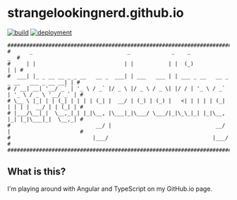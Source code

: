 # strangelookingnerd.github.io

[![build](https://github.com/strangelookingnerd/strangelookingnerd.github.io/actions/workflows/build.yml/badge.svg)](https://github.com/strangelookingnerd/strangelookingnerd.github.io/actions/workflows/build.yml)
[![deployment](https://github.com/strangelookingnerd/strangelookingnerd.github.io/actions/workflows/deploy.yml/badge.svg)](https://github.com/strangelookingnerd/strangelookingnerd.github.io/actions/workflows/deploy.yml)

```
##############################################################################################
#      _                              _             _    _                                _  #
#     | |                            | |           | |  (_)                              | | #
#  ___| |_ _ __ __ _ _ __   __ _  ___| | ___   ___ | | ___ _ __   __ _ _ __   ___ _ __ __| | #
# / __| __| '__/ _` | '_ \ / _` |/ _ \ |/ _ \ / _ \| |/ / | '_ \ / _` | '_ \ / _ \ '__/ _` | #
# \__ \ |_| | | (_| | | | | (_| |  __/ | (_) | (_) |   <| | | | | (_| | | | |  __/ | | (_| | #
# |___/\__|_|  \__,_|_| |_|\__, |\___|_|\___/ \___/|_|\_\_|_| |_|\__, |_| |_|\___|_|  \__,_| #
#                           __/ |                                 __/ |                      #
#                          |___/                                 |___/                       #
##############################################################################################
```

## What is this?

I'm playing around with Angular and TypeScript on my GitHub.io page.
